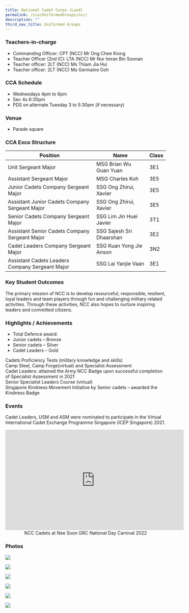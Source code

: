 ```yaml
---
title: National Cadet Corps (Land)
permalink: /cca/UniformedGroups/ncc/
description: ""
third_nav_title: Uniformed Groups
---
```

### Teachers-in-charge
* Commanding Officer: CPT (NCC) Mr Ong Chee Kiong
* Teacher Officer (2nd IC): LTA (NCC) Mr Nur Imran Bin Soonan
* Teacher officer: 2LT (NCC) Ms Thiam Jia Hui
* Teacher officer: 2LT (NCC) Ms Germaine Goh

### CCA Schedule
* Wednesdays 4pm to 6pm
* Sec 4s 6:30pm
* PDS on alternate Tuesday 3 to 5:30pm (if necessary)

### Venue
* Parade square

### CCA Exco Structure



| Position | Name | Class |
| -------- | -------- | -------- |
| Unit Sergeant Major     | MSG Brian Wu Guan Yuan     | 	3E1     |
| Assistant Sergeant Major	     | MSG Charles Koh     | 3E5     |
| Junior Cadets Company Sergeant Major     | 	SSG Ong Zhirui, Xavier     | 3E5     |
| Assistant Junior Cadets Company Sergeant Major     | SSG Ong Zhirui, Xavier     | 	3E5     |
| Senior Cadets Company Sergeant Major     | SSG Lim Jin Huei Javier     | 3T1     |
| Assistant Senior Cadets Company Sergeant Major     | SSG Sajesh Sri Dhaarshan     | 	3E2     |
| Cadet Leaders Company Sergeant Major     | 	SSG Kuan Yong Jie Anson     | 	3N2     |
| Assistant Cadets Leaders Company Sergeant Major     | SSG Lai Yanjie Vaan     | 3E1     |

### Key Student Outcomes

The primary mission of NCC is to develop resourceful, responsible, resilient, loyal leaders and team players through fun and challenging military related activities. Through these activities, NCC also hopes to nurture inspiring leaders and committed citizens.

### Highlights / Achievements

* Total Defence award:
* Junior cadets – Bronze
* Senior cadets – Silver
* Cadet Leaders – Gold

Cadets Proficiency Tests (military knowledge and skills)<br>
Camp Steel, Camp Forge(virtual) and Specialist Assessment <br>
Cadet Leaders: attained the Army NCC Badge upon successful completion of Specialist Assessment in 2021<br>
Senior Specialist Leaders Course (virtual)<br>
Singapore Kindness Movement Initiative by Senior cadets – awarded the Kindness Badge

### Events

Cadet Leaders, USM and ASM were nominated to participate in the Virtual International Cadet Exchange Programme Singapore (ICEP Singapore) 2021.

<iframe width="560" height="315" src="https://www.youtube.com/embed/VHw2sSXNePU" title="YouTube video player" frameborder="0" allow="accelerometer; autoplay; clipboard-write; encrypted-media; gyroscope; picture-in-picture; web-share" allowfullscreen></iframe>

<div style="text-align:center;">NCC Cadets at Nee Soon GRC National Day Carnival 2022</div>

### Photos

![](/images/StudDevelopment/CCAs/UniformedGroups/NCC/NCC-1.jpg)

![](/images/StudDevelopment/CCAs/UniformedGroups/NCC/NCC-2.jpg)

![](/images/StudDevelopment/CCAs/UniformedGroups/NCC/NCC-3.jpg)

![](/images/StudDevelopment/CCAs/UniformedGroups/NCC/NCC-3_1.jpg)

![](/images/StudDevelopment/CCAs/UniformedGroups/NCC/NCC-4.png)

![](/images/StudDevelopment/CCAs/UniformedGroups/NCC/NCC-5.jpg)